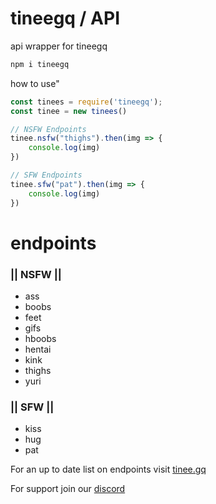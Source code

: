 # tineegq / API
api wrapper for tineegq
```bash
npm i tineegq
```
how to use"
```js
const tinees = require('tineegq');
const tinee = new tinees()

// NSFW Endpoints
tinee.nsfw("thighs").then(img => {
    console.log(img)
})

// SFW Endpoints
tinee.sfw("pat").then(img => {
    console.log(img)
})

```

# endpoints

### || NSFW  ||

- ass 
- boobs 
- feet 
- gifs 
- hboobs 
- hentai 
- kink 
- thighs 
- yuri


### || SFW  ||

- kiss
- hug
- pat

For an up to date list on endpoints visit [tinee.gq](https://tinee.gq/api/info.html)

For support join our [discord](https://discord.gg/invite/bSNzEkq)
